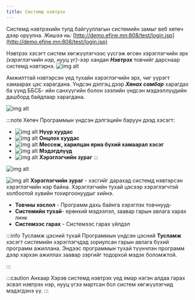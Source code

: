 ```yaml
---
title: Системд нэвтрэх
---
```

> 
Системд нэвтрэхийн тулд байгууллагын системийн замыг веб хөтөч дээр оруулна. _Жишээ нь:_ [http://demo.efine.mn:808/test/login.jsp](http://demo.efine.mn:808/test/login.jsp)

Нэвтрэх хэсэгт систем хөгжүүлэгчээс үүсгэж өгсөн хэрэглэгчийн эрх _(хэрэглэгчийн нэр, нууц үг)_-ээр хандан _**Нэвтрэх**_ товчийг дарснаар системд нэвтэрнэ. 
![img alt](/img/img-2.png)

Амжилттай нэвтэрсэн үед тухайн хэрэглэгчийн эрх, чиг үүрэгт хамаарах цэс харагдана. Үндсэн дэлгэц дээр _**Хянах самбар**_ харагдах ба үүнд ББСБ- ийн санхүүгийн болон зээлийн үндсэн мэдээллүүдийн дашборд байдлаар харагдана. 

![img alt](/img/image-1.png)

:::note Хөтөч
Программын үндсэн дэлгэцийн баруун дээд хэсэгт:

- ![img alt](/img/home.svg) **Нүүр хуудас**
- ![img alt](/img/star.svg) **Онцлох хуудас**
- ![img alt](/img/mail.svg) **Мессеж, харилцан яриа бүхий хамаарал хэсэг**
- ![img alt](/img/bell.svg) **Мэдэгдлүүд**
- ![img alt](/img/user.svg) **Хэрэглэгчийн зураг**
:::

![img alt](/img/ooo.png#left)
>
![img alt](/img/user.svg) **Хэрэглэгчийн зураг** - хэсгийг дарахад системд нэвтэрсэн хэрэглэгчийн нэр байна. Хэрэглэгчийн тухай цэсээр хэрэглэгчтэй холбоотой хувийн тохиргоонуудыг хийнэ. 
- **Товчны хослол** - Программ дахь байнга хэрэглэх товчнууд- 
- **Системийн тухай**- ерөнхий мэдээлэл, заавар гарын авлага харах линк
- **Системээс гарах** - Системээс гарах үйлдэл

:::info Тусламж цэсний тухай
 Программын үндсэн цэсний  **Тусламж** хэсэгт системийн хэрэглэгчдэд зориулсан гарын авлага бүхий программ ажиллана. Эндээс программын тухай түүнчлэн программ дээр хэрхэн ажиллах заавар зэргийг тодорхой мэдэх боломжтой.  

:::

:::caution Анхаар
 Хэрэв системд нэвтрэх үед ямар нэгэн алдаа гарах эсвэл нэвтрэх нэр, нууц үгээ мартсан бол систем хөгжүүлэгчид мэдэгдэнэ үү.
:::



